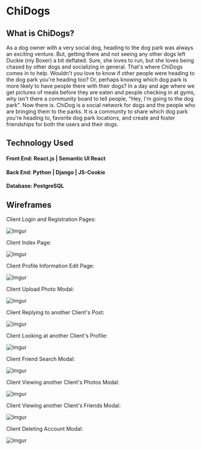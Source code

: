 # ChiDogs #

## What is ChiDogs? ##

As a dog owner with a very social dog, heading to the dog park was always an exciting venture. But, getting there and not seeing any other dogs left Duckie (my Boxer) a bit deflated. Sure, she loves to run, but she loves being chased by other dogs and socializing in general. That's where ChiDogs comes in to help. Wouldn't you love to know if other people were heading to the dog park you're heading too? Or, perhaps knowing which dog park is more likely to have people there with their dogs? In a day and age where we get pictures of meals before they are eaten and people checking in at gyms, why isn't there a community board to tell people, "Hey, I'm going to the dog park". Now there is. ChiDog is a social network for dogs and the people who are bringing them to the parks. It is a community to share which dog park you're heading to, favorite dog park locations, and create and foster friendships for both the users and their dogs.  

## Technology Used ##

#### Front End: React.js | Semantic UI React ####

#### Back End: Python | Django | JS-Cookie ####

#### Database: PostgreSQL ####

## Wireframes ##

Client Login and Registration Pages:

![Imgur](https://i.imgur.com/vfP7lw4.png)

Client Index Page:

![Imgur](https://i.imgur.com/He93GLA.png)

Client Profile Information Edit Page:

![Imgur](https://i.imgur.com/bDHYjiN.png)

Client Upload Photo Modal:

![Imgur](https://i.imgur.com/NhRbh7Z.png)

Client Replying to another Client's Post:

![Imgur](https://i.imgur.com/MMwUcyX.png)

Client Looking at another Client's Profile:

![Imgur](https://i.imgur.com/EB9X9UR.png)

Client Friend Search Modal:

![Imgur](https://i.imgur.com/HYhBzHV.png)

Client Viewing another Client's Photos Modal:

![Imgur](https://i.imgur.com/ZItRXRi.png)

Client Viewing another Client's Friends Modal:

![Imgur](https://i.imgur.com/pEmEEeX.png)

Client Deleting Account Modal:

![Imgur](https://i.imgur.com/yTmJR8p.png)









































